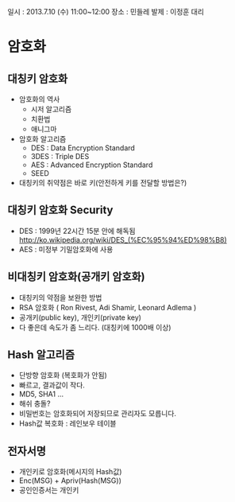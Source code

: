 일시 : 2013.7.10 (수) 11:00~12:00
장소 : 민들레
발제 : 이정훈 대리


# 암호화

## 대칭키 암호화
  * 암호화의 역사
    * 시저 알고리즘
    * 치환법
    * 애니그마
  * 암호화 알고리즘
    * DES : Data Encryption Standard
    * 3DES : Triple DES
    * AES  : Advanced Encryption Standard
    * SEED
  * 대칭키의 취약점은 바로 키(안전하게 키를 전달할 방법은?)

## 대칭키 암호화 Security
  * DES : 1999년 22시간 15분 안에 해독됨 http://ko.wikipedia.org/wiki/DES_(%EC%95%94%ED%98%B8)
  * AES : 미정부 기밀암호화에 사용


## 비대칭키 암호화(공개키 암호화)
  * 대칭키의 약점을 보완한 방법
  * RSA 암호화 ( Ron Rivest, Adi Shamir, Leonard Adlema )
  * 공개키(public key), 개인키(private key)
  * 다 좋은데 속도가 좀 느리다. (대칭키에 1000배 이상)

## Hash 알고리즘
  * 단방향 암호화 (복호화가 안됨)
  * 빠르고, 결과값이 작다.
  * MD5, SHA1 ...
  * 해쉬 충돌?
  * 비밀번호는 암호화되어 저장되므로 관리자도 모릅니다.
  * Hash값 복호화 : 레인보우 테이블

## 전자서명
  * 개인키로 암호화(메시지의 Hash값)
  * Enc(MSG) + Apriv(Hash(MSG))
  * 공인인증서는 개인키